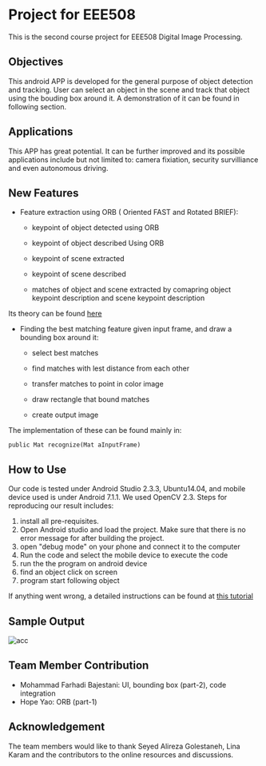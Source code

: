 # Project for EEE508 
This is the second course project for EEE508 Digital Image Processing. 

## Objectives
This  android APP is developed for the general purpose of object detection and tracking. User can select an object in the scene and track that object using the bouding box around it. A demonstration of it can be found in following section.


## Applications
This APP has great potential. It can be further improved and its possible applications include but not limited to: camera fixiation, security survilliance and even autonomous driving. 


## New Features

* Feature extraction using ORB ( Oriented FAST and Rotated BRIEF):

  * keypoint of object detected using ORB

  * keypoint of object described Using ORB

  * keypoint of scene extracted

  * keypoint of scene described

  * matches of object and scene extracted by comapring object keypoint description and scene keypoint description

Its theory can be found [here](http://www.willowgarage.com/sites/default/files/orb_final.pdf)

* Finding the best matching feature given input frame, and draw a bounding box around it:

  * select best matches

  * find matches with lest distance from each other

  * transfer matches to point in color image

  * draw rectangle that bound matches

  * create output image

The implementation of these can be found mainly in:
```
public Mat recognize(Mat aInputFrame)
```

## How to Use
Our code is tested under Android Studio 2.3.3, Ubuntu14.04, and mobile device used is under Android 7.1.1. We used OpenCV 2.3.
Steps for reproducing our result includes:

1. install all pre-requisites.
2. Open Android studio and load the project. Make sure that there is no error message for after building the project.
3. open "debug mode" on your phone and connect it to the computer
4. Run the code and select the mobile device to execute the code
5. run the the program on android device
6. find an object click on screen
7. program start following object

If anything went wrong, a detailed instructions can be found at [this tutorial](../master/assets/eee508f17_Project2_AndroidAppsWithOpenCV_Final.pdf)

## Sample Output
![acc](../master/assets/sample_output.gif)

## Team Member Contribution
- Mohammad Farhadi Bajestani: UI, bounding box (part-2), code integration
- Hope Yao: ORB (part-1)


## Acknowledgement
The team members would like to thank Seyed Alireza Golestaneh, Lina Karam and the contributors to the online resources and discussions.

